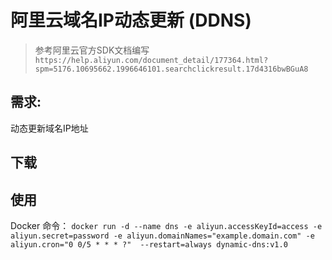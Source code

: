 # 阿里云域名IP动态更新 (DDNS)

> 参考阿里云官方SDK文档编写
> `https://help.aliyun.com/document_detail/177364.html?spm=5176.10695662.1996646101.searchclickresult.17d4316bwBGuA8`

## 需求: 
动态更新域名IP地址

## 下载

## 使用
Docker 命令： `docker run -d --name dns -e aliyun.accessKeyId=access -e aliyun.secret=password -e aliyun.domainNames="example.domain.com" -e aliyun.cron="0 0/5 * * * ?"  --restart=always dynamic-dns:v1.0`
